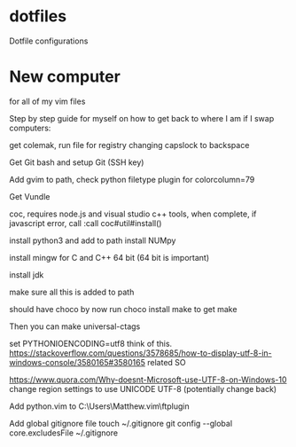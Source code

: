 # dotfiles
Dotfile configurations

# New computer
for all of my vim files

Step by step guide for myself on how to get back to where I am if I swap computers:

get colemak, run file for registry changing capslock to backspace

Get Git bash and setup Git (SSH key)

Add gvim to path, check python filetype plugin for colorcolumn=79

Get Vundle

coc, requires node.js and visual studio c++ tools, when complete, if javascript error, call :call coc#util#install()

install python3 and add to path
install NUMpy

install mingw for C and C++ 64 bit (64 bit is important)

install jdk

make sure all this is added to path

should have choco by now run choco install make to get make

Then you can make universal-ctags

set PYTHONIOENCODING=utf8 think of this. https://stackoverflow.com/questions/3578685/how-to-display-utf-8-in-windows-console/3580165#3580165 related SO

https://www.quora.com/Why-doesnt-Microsoft-use-UTF-8-on-Windows-10 change region settings to use UNICODE UTF-8 (potentially change back)

Add python.vim to C:\Users\Matthew\.vim\ftplugin

Add global gitignore file
touch ~/.gitignore
git config --global core.excludesFile ~/.gitignore
